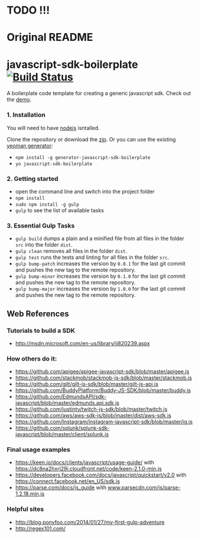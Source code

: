 TODO !!!
====



Original README
===============

javascript-sdk-boilerplate [![Build Status](https://travis-ci.org/Geovation/GeoSpockWeb.svg?branch=master)](https://travis-ci.org/Geovation/GeoSpockWeb)
===========================

A boilerplate code template for creating a generic javascript sdk. Check out the [demo](https://rawgit.com/monbro/javascript-sdk-boilerplate/master/example/example1.html).

### 1. Installation

You will need to have [nodejs](http://nodejs.org/download) isntalled.

Clone the repository or download the [zip](https://github.com/monbro/javascript-sdk-boilerplate/archive/master.zip).
Or you can use the existing [yeoman generator](https://www.npmjs.org/package/generator-javascript-sdk-boilerplate):

* ```npm install -g generator-javascript-sdk-boilerplate```
* ```yo javascript-sdk-boilerplate```

### 2. Getting started

* open the command line and switch into the project folder
* ```npm install```
* ```sudo npm install -g gulp```
* ```gulp``` to see the list of available tasks

### 3. Essential Gulp Tasks

* ```gulp build``` dumps a plain and a minified file from all files in the folder ```src``` into the folder ```dist```.
* ```gulp clean``` removes all files in the folder ```dist```.
* ```gulp test``` runs the tests and linting for all files in the folder ```src```.
* ```gulp bump-patch``` increases the version by ```0.0.1``` for the last git commit and pushes the new tag to the remote repository.
* ```gulp bump-minor``` increases the version by ```0.1.0``` for the last git commit and pushes the new tag to the remote repository.
* ```gulp bump-major``` increases the version by ```1.0.0``` for the last git commit and pushes the new tag to the remote repository.

## Web References

### Tutorials to build a SDK

* http://msdn.microsoft.com/en-us/library/jj820239.aspx

### How others do it:

* https://github.com/apigee/apigee-javascript-sdk/blob/master/apigee.js
* https://github.com/stackmob/stackmob-js-sdk/blob/master/stackmob.js
* https://github.com/gilt/gilt-js-sdk/blob/master/gilt-js-api.js
* https://github.com/BuddyPlatform/Buddy-JS-SDK/blob/master/buddy.js
* https://github.com/EdmundsAPI/sdk-javascript/blob/master/edmunds.api.sdk.js
* https://github.com/justintv/twitch-js-sdk/blob/master/twitch.js
* https://github.com/aws/aws-sdk-js/blob/master/dist/aws-sdk.js
* https://github.com/Instagram/instagram-javascript-sdk/blob/master/ig.js
* https://github.com/splunk/splunk-sdk-javascript/blob/master/client/splunk.js

### Final usage examples

* https://keen.io/docs/clients/javascript/usage-guide/ with https://dc8na2hxrj29i.cloudfront.net/code/keen-2.1.0-min.js
* https://developers.facebook.com/docs/javascript/quickstart/v2.0 with https://connect.facebook.net/en_US/sdk.js
* https://parse.com/docs/js_guide with www.parsecdn.com/js/parse-1.2.18.min.js

### Helpful sites

* http://blog.ponyfoo.com/2014/01/27/my-first-gulp-adventure
* http://regex101.com/
